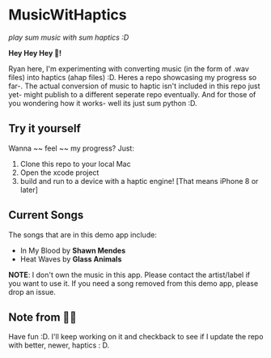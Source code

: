 # MusicWitHaptics
*play sum music with sum haptics :D*


**Hey Hey Hey 👋!** 

Ryan here, I'm experimenting with converting music (in the form of .wav files) into haptics (ahap files) :D. Heres a repo showcasing my progress so far-. The actual conversion of music to haptic isn't included in this repo just yet- might publish to a different seperate repo eventually. And for those of you wondering how it works- well its just sum python :D. 

## Try it yourself
Wanna ~~ feel ~~ my progress? Just:
1. Clone this repo to your local Mac
2. Open the xcode project
3. build and run to a device with a haptic engine! [That means iPhone 8 or later]

## Current Songs
The songs that are in this demo app include:
- In My Blood by **Shawn Mendes**
- Heat Waves by **Glass Animals**

**NOTE**: I don't own the music in this app. Please contact the artist/label if you want to use it. If you need a song removed from this demo app, please drop an issue.

## Note from 👦🏻
Have fun :D. I'll keep working on it and checkback to see if I update the repo with better, newer, haptics : D.
